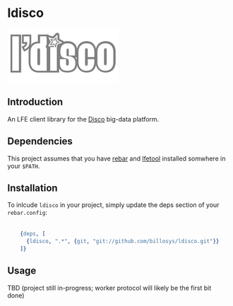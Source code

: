 # ldisco

<img src="resources/images/ldisco.png" />


## Introduction

An LFE client library for the [Disco](https://github.com/discoproject) big-data platform.


## Dependencies

This project assumes that you have [rebar](https://github.com/rebar/rebar)
and [lfetool](https://github.com/lfe/lfetool) installed somwhere
in your ``$PATH``.


## Installation

To inlcude ``ldisco`` in your project, simply update the deps section
of your ``rebar.config``:

```erlang

    {deps, [
      {ldisco, ".*", {git, "git://github.com/billosys/ldisco.git"}}
    ]}
```

## Usage

TBD (project still in-progress; worker protocol will likely be the first bit
done)
